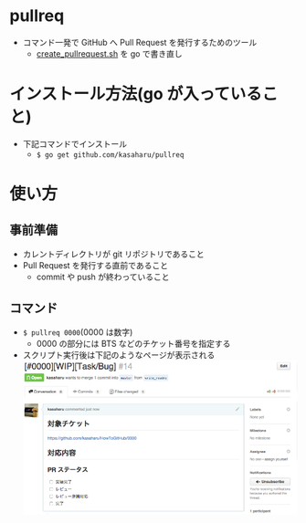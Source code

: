 # pullreq
* コマンド一発で GitHub へ Pull Request を発行するためのツール
    * [create_pullrequest.sh](https://github.com/kasaharu/scriptForGitHub/blob/master/scripts/create_pullrequest.sh) を go で書き直し

# インストール方法(go が入っていること)

* 下記コマンドでインストール
    * `$ go get github.com/kasaharu/pullreq`

# 使い方

## 事前準備
* カレントディレクトリが git リポジトリであること
* Pull Request を発行する直前であること
    * commit や push が終わっていること

## コマンド
* `$ pullreq 0000`(0000 は数字)
    * 0000 の部分には BTS などのチケット番号を指定する
* スクリプト実行後は下記のようなページが表示される
![result_script](./images/pull_req_image.png)

